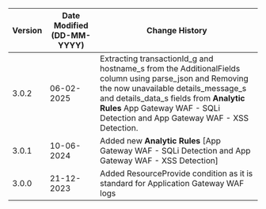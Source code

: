 | **Version** | **Date Modified (DD-MM-YYYY)** | **Change History**                                                        |
|-------------|--------------------------------|---------------------------------------------------------------------------|
| 3.0.2       | 06-02-2025                     | Extracting transactionId_g and hostname_s from the AdditionalFields column using parse_json and Removing the now unavailable details_message_s and details_data_s fields from **Analytic Rules** App Gateway WAF - SQLi Detection and App Gateway WAF - XSS Detection.|
| 3.0.1       | 10-06-2024                     | Added new **Analytic Rules** [App Gateway WAF - SQLi Detection and App Gateway WAF - XSS Detection]    |  
| 3.0.0       | 21-12-2023                     | Added ResourceProvide condition as it is standard for Application Gateway WAF logs  |  
         
                                                                                                                 
